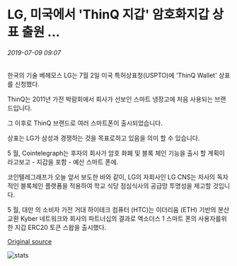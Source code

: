 # LG, 미국에서 'ThinQ 지갑' 암호화지갑 상표 출원 ...

###### 2019-07-09 09:07

한국의 기술 베헤모스 LG는 7월 2일 미국 특허상표청(USPTO)에 'ThinQ Wallet' 상표를 신청했다.

ThinQ는 2011년 가전 박람회에서 회사가 선보인 스마트 냉장고에 처음 사용되는 브랜드입니다.

그 이후로 ThinQ 브랜드로 여러 스마트폰이 출시되었습니다.

상표는 LG가 삼성과 경쟁하는 것을 목표로하고 있음을 의미 할 수 있습니다.

5 월, Cointelegraph는 후자의 회사가 암호 화폐 및 블록 체인 기능을 출시 할 계획이라고보고 - 지갑을 포함 - 예산 스마트 폰에.

코인텔레그래프가 오늘 앞서 보도한 바와 같이, LG의 자회사인 LG CNS는 자사의 독자적인 블록체인 플랫폼을 적용하여 학교 식당 점심식사의 공급망 투명성을 제고할 것입니다.

5 월, 대만 의 소비자 가전 거대 하이테크 컴퓨터 (HTC)는 이더리움 (ETH) 기반의 분산 교환 Kyber 네트워크와 회사의 파트너십의 결과로 엑소더스 1 스마트 폰의 사용자를위한 지갑 ERC20 토큰 스왑을 출시했다.

[Original source](https://cointelegraph.com/news/lg-applies-for-thinq-wallet-crypto-wallet-trademark-in-the-us)

![stats](https://c.statcounter.com/11760860/0/a89fa40b/1/ "stats")